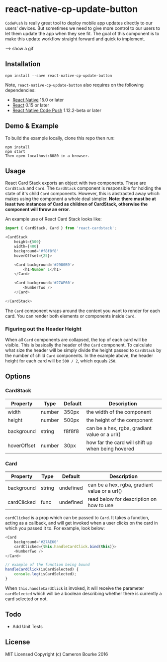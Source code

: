 react-native-cp-update-button
=============================

`CodePush` is really great tool to deploy mobile app updates directly to our users' devices. But sometimes we need to give more control to our users to let them update the app when they see fit. The goal of this component is to make this update workflow straight forward and quick to implement.

--> show a gif


## Installation

```
npm install --save react-native-cp-update-button
```

Note, `react-native-cp-update-button` also requires on the following dependencies:
- [React Native](https://facebook.github.io/react-native/) 15.0 or later
- [React](https://facebook.github.io/react/) 0.15 or later
- [React Native Code Push](https://github.com/Microsoft/react-native-code-push) 1.12.2-beta or later


## Demo & Example

To build the example locally, clone this repo then run:

```
npm install
npm start
Then open localhost:8080 in a browser.
```

## Usage

React Card Stack exports an object with two components. These are `CardStack` and `Card`. The `CardStack` component is responsible for holding the state of it's child `Card` components. However, this is abstracted away which makes using the component a whole deal simpler. **Note: there must be at least two instances of Card as children of CardStack, otherwise the component will throw an error**.

An example use of React Card Stack looks like:

```js
import { CardStack, Card } from 'react-cardstack';

<CardStack
	height={500}
	width={400}
	background='#f8f8f8'
	hoverOffset={25}>

	<Card background='#2980B9'>
		<h1>Number 1</h1>
	</Card>

	<Card background='#27AE60'>
		<NumberTwo />
	</Card>

</CardStack>
```

The `Card` component wraps around the content you want to render for each card. You can render both elements or components inside `Card`.

### Figuring out the Header Height

When all `Card` components are collapsed, the top of each card will be visible. This is basically the header of the `Card` component. To calculate what size the header will be simply divide the height passed to `CardStack` by the number of child `Card` components. In the example above, the header height for each card will be `500 / 2`, which equals `250`.

## Options

### CardStack

Property  | Type | Default | Description
------------- | ------------- | ------ | --------
width       | number | 350px  | the width of the component
height      | number | 500px  | the height of the component
background  | string | f8f8f8 | can be a hex, rgba, gradiant value or a url()
hoverOffset | number | 30px   | how far the card will shift up when being hovered

### Card

Property  | Type | Default | Description
------------- | ------------- | ------- | -------
background  | string | undefined | can be a hex, rgba, gradiant value or a url()
cardClicked | func   | undefined | read below for description on how to use

`cardClicked` is a prop which can be passed to `Card`. It takes a function, acting as a callback, and will get invoked when a user clicks on the card in which you passed it to. For example, look below:

```js
<Card
	background='#27AE60'
	cardClicked={this.handleCardClick.bind(this)}>
	<NumberTwo />
</Card>

// example of the function being bound
handleCardClick(isCardSelected) {
	console.log(isCardSelected);
}
```

When `this.handleCardClick` is invoked, it will receive the parameter `cardSelected` which will be a boolean describing whether there is currently a card selected or not.

## Todo

- Add Unit Tests

## License

MIT Licensed Copyright (c) Cameron Bourke 2016

